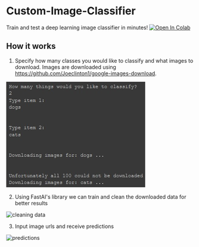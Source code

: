 # Custom-Image-Classifier

Train and test a deep learning image classifier in minutes! [![Open In Colab](https://colab.research.google.com/assets/colab-badge.svg)](https://camo.githubusercontent.com/52feade06f2fecbf006889a904d221e6a730c194/68747470733a2f2f636f6c61622e72657365617263682e676f6f676c652e636f6d2f6173736574732f636f6c61622d62616467652e737667)

## How it works

1. Specify how many classes you would like to classify and what images to download. Images are downloaded using https://github.com/Joeclinton1/google-images-download.

![user input](./screenshots/user-input.jpg?raw=true)

2. Using FastAI's library we can train and clean the downloaded data for better results

![cleaning data]("https://raw.githubusercontent.com/kenny101/Custom-Image-Classifier/main/screenshots/cleaning.jpg")

3. Input image urls and receive predictions

![predictions]("./screenshots/predictions.jpg")
